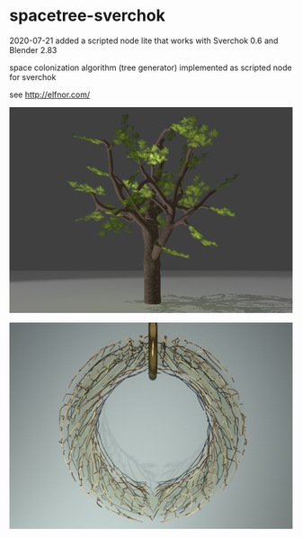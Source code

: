 # spacetree-sverchok

2020-07-21 added a scripted node lite that works with Sverchok 0.6 and Blender 2.83

space colonization algorithm (tree generator) implemented as scripted node for sverchok

see http://elfnor.com/

![tree example](sca-render_005.png)

![torus example](sca_test3b_004.png)
